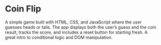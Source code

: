 # Coin Flip

A simple game built with HTML, CSS, and JavaScript where the user guesses heads or tails. The app displays both the user’s guess and the coin result, tracks the score, and includes a reset button for starting fresh. A great intro to conditional logic and DOM manipulation.
